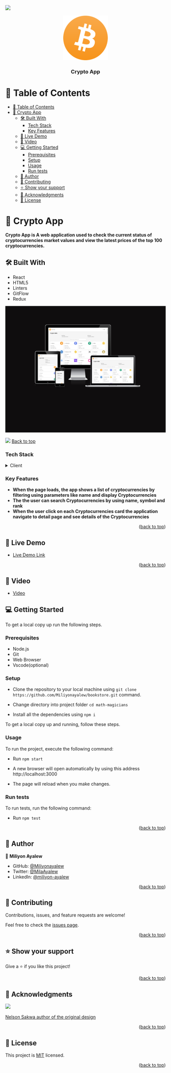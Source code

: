 <a name="readme-top"></a>
![](https://img.shields.io/badge/Microverse-blueviolet)

<div align="center">

  <img src="src/assest/logo.png" alt="logo" width="140"  height="auto" />
  <br/>

  <h3><b>Crypto App</b></h3>

</div>

<!-- TABLE OF CONTENTS -->

# 📗 Table of Contents

- [📗 Table of Contents](#-table-of-contents)
- [📖 Crypto App ](#-crypto-app-)
  - [🛠 Built With ](#-built-with-)
    - [Tech Stack ](#tech-stack-)
    - [Key Features ](#key-features-)
  - [🚀 Live Demo ](#-live-demo-)
  - [🚀 Video ](#-video-)
  - [💻 Getting Started ](#-getting-started-)
    - [Prerequisites](#prerequisites)
    - [Setup](#setup)
    - [Usage](#usage)
    - [Run tests](#run-tests)
  - [👤 Author ](#-author-)
  - [🤝 Contributing ](#-contributing-)
  - [⭐️ Show your support ](#️-show-your-support-)
  - [🙏 Acknowledgments ](#-acknowledgments-)
  - [📝 License ](#-license-)

<!-- PROJECT DESCRIPTION -->

# 📖 Crypto App <a name="about-project"></a>

>

**Crypto App is A web application used to check the current status of cryptocurrencies market values and view the latest prices of the top 100 cryptocurrencies.**
## 🛠 Built With <a name="built-with"></a>
- React
- HTML5
- Linters
- GitFlow
- Redux
  
<img src="src/assest/mock.png" alt="logo"   height="auto" />

</br>

![](src/assests/view.gif)
[Back to top](#readme-top)

### Tech Stack <a name="tech-stack"></a>


<details>
  <summary>Client</summary>
  <ul>
    <li><a href="https://reactjs.org/">React.js</a></li>
    <li><a href="https://react-redux.js.org/">React Redux</a></li>
    <li><a href="https://reactrouter.com/">React Router</a></li>
  </ul>
</details>

<!-- Features -->

### Key Features <a name="key-features"></a>


- **When the page loads, the app shows a list of cryptocurrencies by filtering using parameters like name and display Cryptocurrencies**
- **The the user can search Cryptocurrencies by using name, symbol and rank**
- **When the user click on each Cryptocurrencies card the application navigate to detail page and see details of the Cryptocurrencies**

<p align="right">(<a href="#readme-top">back to top</a>)</p>

<!-- LIVE DEMO -->

## 🚀 Live Demo <a name="live-demo"></a>


- [Live Demo Link](https://poetic-lokum-2abf1e.netlify.app/)

<p align="right">(<a href="#readme-top">back to top</a>)</p>

## 🚀 Video <a name="video"></a> 
- [Video](https://drive.google.com/file/d/1NTraAiGeP9Svb0BsyHJmJzkCpdLEVc_l/view?usp=sharing)


## 💻 Getting Started <a name="getting-started"></a>

To get a local copy up run the following steps.

### Prerequisites
- Node.js
- Git
- Web Browser
- Vscode(optional)

### Setup
  - Clone the repository to your local machine using `git clone https://github.com/Miliyonayalew/bookstore.git`  command.

  - Change directory into project folder `cd math-magicians`

  - Install all the dependencies using `npm i`

To get a local copy up and running, follow these steps.

### Usage

To run the project, execute the following command:
- Run `npm start`
  
- A new browser will open automatically by using this address http://localhost:3000 
  
-  The page will reload when you make changes.

### Run tests

To run tests, run the following command:

- Run `npm test`


<p align="right">(<a href="#readme-top">back to top</a>)</p>

<!-- AUTHORS -->

## 👤 Author <a name="authors"></a>


👤 **Miliyon Ayalew**

- GitHub: [@Miliyonayalew](https://github.com/Miliyonayalew/)
- Twitter: [@MilaAyalew](https://twitter.com/MilaAyalew)
- LinkedIn: [@miliyon-ayalew](https://www.linkedin.com/in/miliyon-ayalew-210808131/)


<p align="right">(<a href="#readme-top">back to top</a>)</p>

<!-- FUTURE FEATURES -->

<!-- CONTRIBUTING -->

## 🤝 Contributing <a name="contributing"></a>

Contributions, issues, and feature requests are welcome!

Feel free to check the [issues page](../../issues/).

<p align="right">(<a href="#readme-top">back to top</a>)</p>

<!-- SUPPORT -->

## ⭐️ Show your support <a name="support"></a>

Give a ⭐️ if you like this project!

<p align="right">(<a href="#readme-top">back to top</a>)</p>

<!-- ACKNOWLEDGEMENTS -->

## 🙏 Acknowledgments <a name="acknowledgements"></a>

  ![](https://img.shields.io/badge/Microverse-blueviolet)

   [Nelson Sakwa author of the original design](https://www.behance.net/gallery/31579789/Ballhead-App-(Free-PSDs))


<p align="right">(<a href="#readme-top">back to top</a>)</p>

<!-- LICENSE -->

## 📝 License <a name="license"></a>

This project is [MIT](./LICENSE) licensed.


<p align="right">(<a href="#readme-top">back to top</a>)</p>
